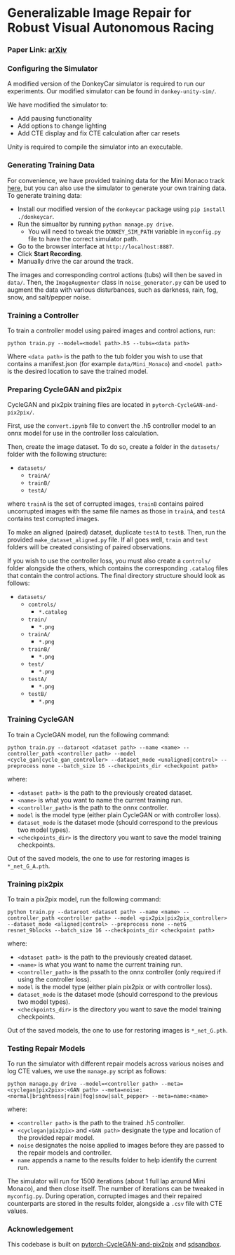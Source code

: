 # Generalizable Image Repair for Robust Visual Autonomous Racing

### Paper Link: [arXiv](https://arxiv.org/abs/2503.05911)

### Configuring the Simulator

A modified version of the DonkeyCar simulator is required to run our experiments. Our modified simulator can be found in `donkey-unity-sim/`.

We have modified the simulator to:
- Add pausing functionality
- Add options to change lighting
- Add CTE display and fix CTE calculation after car resets

Unity is required to compile the simulator into an executable.

### Generating Training Data

For convenience, we have provided training data for the Mini Monaco track [here](https://drive.google.com/file/d/1ELOOfoIUBec0A96yCGF_VcWhhc84u43G/view?usp=sharing), but you can also use the simulator to generate your own training data. To generate training data:
- Install our modified version of the `donkeycar` package using `pip install ./donkeycar`.
- Run the simualtor by running `python manage.py drive`.
    - You will need to tweak the `DONKEY_SIM_PATH` variable in `myconfig.py` file to have the correct simulator path.
- Go to the browser interface at `http://localhost:8887`.
- Click **Start Recording**.
- Manually drive the car around the track.

The images and corresponding control actions (tubs) will then be saved in ```data/```. Then, the `ImageAugmentor` class in `noise_generator.py` can be used to augment the data with various disturbances, such as darkness, rain, fog, snow, and salt/pepper noise.

### Training a Controller

To train a controller model using paired images and control actions, run:
```
python train.py --model=<model path>.h5 --tubs=<data path>
```
Where `<data path>` is the path to the tub folder you wish to use that contains a manifest.json (for example `data/Mini_Monaco`) and `<model path>` is the desired location to save the trained model.

### Preparing CycleGAN and pix2pix

CycleGAN and pix2pix training files are located in `pytorch-CycleGAN-and-pix2pix/`.

First, use the `convert.ipynb` file to convert the .h5 controller model to an onnx model for use in the controller loss calculation.

Then, create the image dataset. To do so, create a folder in the `datasets/` folder with the following structure:
- `datasets/`
    - `trainA/`
    - `trainB/`
    - `testA/`

where `trainA` is the set of corrupted images, `trainB` contains paired uncorrupted images with the same file names as those in `trainA`, and `testA` contains test corrupted images.

To make an aligned (paired) dataset, duplicate `testA` to `testB`. Then, run the provided `make_dataset_aligned.py` file. If all goes well, `train` and `test` folders will be created consisting of paired observations.

If you wish to use the controller loss, you must also create a `controls/` folder alongside the others, which contains the corresponding `.catalog` files that contain the control actions. The final directory structure should look as follows:
- `datasets/`
    - `controls/`
        - `*.catalog`
    - `train/`
        - `*.png`
    - `trainA/`
        - `*.png`   
    - `trainB/`
        - `*.png`
    - `test/`
        - `*.png`
    - `testA/`
        - `*.png`
    - `testB/`
        - `*.png`

### Training CycleGAN

To train a CycleGAN model, run the following command:
```
python train.py --dataroot <dataset path> --name <name> --controller_path <controller path> --model <cycle_gan|cycle_gan_controller> --dataset_mode <unaligned|control> --preprocess none --batch_size 16 --checkpoints_dir <checkpoint path>
```
where:
- `<dataset path>` is the path to the previously created dataset.
- `<name>` is what you want to name the current training run.
- `<controller_path>` is the path to the onnx controller.
- `model` is the model type (either plain CycleGAN or with controller loss).
- `dataset_mode` is the dataset mode (should correspond to the previous two model types).
- `<checkpoints_dir>` is the directory you want to save the model training checkpoints.

Out of the saved models, the one to use for restoring images is `*_net_G_A.pth`.

### Training pix2pix

To train a pix2pix model, run the following command:
```
python train.py --dataroot <dataset path> --name <name> --controller_path <controller path> --model <pix2pix|pix2pix_controller> --dataset_mode <aligned|control> --preprocess none --netG resnet_9blocks --batch_size 16 --checkpoints_dir <checkpoint path>
```
where:
- `<dataset path>` is the path to the previously created dataset.
- `<name>` is what you want to name the current training run.
- `<controller_path>` is the pssath to the onnx controller (only required if using the controller loss).
- `model` is the model type (either plain pix2pix or with controller loss).
- `dataset_mode` is the dataset mode (should correspond to the previous two model types).
- `<checkpoints_dir>` is the directory you want to save the model training checkpoints.

Out of the saved models, the one to use for restoring images is `*_net_G.pth`.

### Testing Repair Models

To run the simulator with different repair models across various noises and log CTE values, we use the `manage.py` script as follows:
```
python manage.py drive --model=<controller path> --meta=<cyclegan|pix2pix>:<GAN path> --meta=noise:<normal|brightness|rain|fog|snow|salt_pepper> --meta=name:<name>
```
where:
- `<controller path>` is the path to the trained .h5 controller.
- `<cyclegan|pix2pix>` and `<GAN path>` designate the type and location of the provided repair model.
- `noise` designates the noise applied to images before they are passed to the repair models and controller.
- `name` appends a name to the results folder to help identify the current run.

The simulator will run for 1500 iterations (about 1 full lap around Mini Monaco), and then close itself. The number of iterations can be tweaked in `myconfig.py`. During operation, corrupted images and their repaired counterparts are stored in the results folder, alongside a `.csv` file with CTE values.

### Acknowledgement

This codebase is built on [pytorch-CycleGAN-and-pix2pix](https://github.com/junyanz/pytorch-CycleGAN-and-pix2pix) and [sdsandbox](https://github.com/tawnkramer/sdsandbox).
